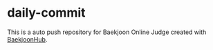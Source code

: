 # daily-commit
This is a auto push repository for Baekjoon Online Judge created with [BaekjoonHub](https://github.com/BaekjoonHub/BaekjoonHub).
